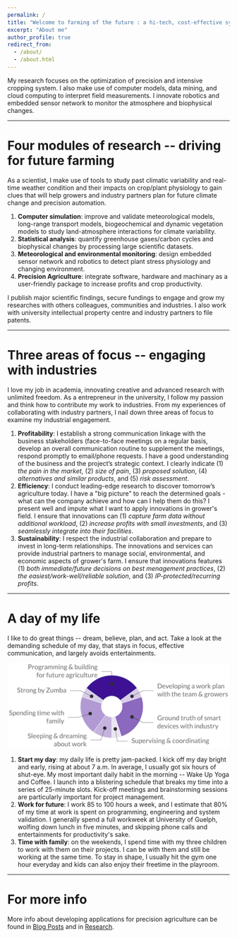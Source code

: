 ```yaml
---
permalink: /
title: "Welcome to farming of the future : a hi-tech, cost-effective system of growing food sustainably and precisely for the masses."
excerpt: "About me"
author_profile: true
redirect_from: 
  - /about/
  - /about.html
---
```


My research focuses on the optimization of precision and intensive cropping system. I also make use of computer models, data mining, and cloud computing to interpret field measurements. I innovate robotics and embedded sensor network to monitor the atmosphere and biophysical changes.

------

Four modules of research -- driving for future farming
======

As a scientist, I make use of tools to study past climatic variability and real-time weather condition and their impacts on crop/plant physiology to gain clues that will help growers and industry partners plan for future climate change and precision automation.

1. **Computer simulation**: improve and validate meteorological models, long-range transport models, biogeochemical and dynamic vegetation models to study land-atmosphere interactions for climate variability.
1. **Statistical analysis**: quantify greenhouse gases/carbon cycles and biophysical changes by processing large scientific datasets.
1. **Meteorological and environmental monitoring**: design embedded sensor network and robotics to detect plant stress physiology and changing environment.
1. **Precision Agriculture**: integrate software, hardware and machinary as a user-friendly package to increase profits and crop productivity.

I publish major scientific findings, secure fundings to engage and grow my researches with others colleagues, communities and industries. I also work with university intellectual property centre and industry partners to file patents.


------

Three areas of focus -- engaging with industries
======

I love my job in academia, innovating creative and advanced research with unlimited freedom. As a entrepreneur in the university, I follow my passion and think how to contribute my work to industries. From my experiences of collaborating with industry partners, I nail down three areas of focus to examine my industrial engagement.

1. **Profitability**: I establish a strong communication linkage with the business stakeholders (face-to-face meetings on a regular basis, develop an overall communication routine to supplement the meetings, respond promptly to email/phone requests. I have a good understanding of the business and the project’s strategic context. I clearly indicate (1) *the pain in the market*, (2) *size of pain*, (3) *proposed solution*, (4) *alternatives and similar products*, and (5) *risk assessment*. 
1. **Efficiency**: I conduct leading-edge research to discover tomorrow’s agriculture today. I have a "big picture" to reach the determined goals - what can the company achieve and how can I help them do this? I present well and impute what I want to apply innovations in grower's field. I ensure that innovations can (1) *capture farm data without additional workload*, (2) *increase profits with small investments*, and (3) *seamlessly integrate into their facilities*.
1. **Sustainability**: I respect the industrial collaboration and prepare to invest in long-term relationships. The innovations and services can provide industrial partners to manage social, environmental, and economic aspects of grower's farm. I ensure that innovations features (1) *both immediate/future decisions on best menagement practices*, (2) *the easiest/work-well/reliable solution*, and (3) *IP-protected/recurring profits*.


------

A day of my life
======

I like to do great things -- dream, believe, plan, and act. Take a look at the demanding schedule of my day, that stays in focus, effective communication, and largely avoids entertainments.

![A look at the demanding schedule of my day](/images/DayofLife.png)


1. **Start my day**: my daily life is pretty jam-packed. I kick off my day bright and early, rising at about 7 a.m. In average, I usually got six hours of shut-eye. My most important daily habit in the morning -- Wake Up Yoga and Coffee. I launch into a blistering schedule that breaks my time into a series of 25-minute slots. Kick-off meetings and brainstorming sessions are particularly important for project management.
1. **Work for future**: I work 85 to 100 hours a week, and I estimate that 80% of my time at work is spent on programming, engineering and system validation. I generally spend a full workweek at University of Guelph, wolfing down lunch in five minutes, and skipping phone calls and entertainments for productivity's sake.
1. **Time with family**: on the weekends, I spend time with my three children to work with them on their projects. I can be with them and still be working at the same time. To stay in shape, I usually hit the gym one hour everyday and kids can also enjoy their freetime in the playroom.

------

For more info
======

More info about developing applications for precision agriculture can be found in [Blog Posts](https://changks.github.io/year-archive/) and in [Research](https://changks.github.io/research/).
